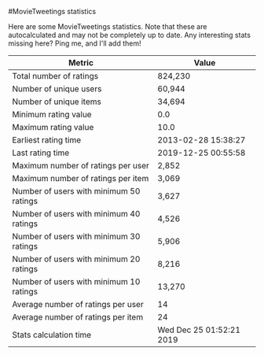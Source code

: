 #MovieTweetings statistics

Here are some MovieTweetings statistics. Note that these are autocalculated and may not be completely up to date. Any interesting stats missing here? Ping me, and I'll add them!

Metric | Value
--- | ---
Total number of ratings                 | 824,230
Number of unique users                  | 60,944
Number of unique items                  | 34,694
Minimum rating value                    | 0.0
Maximum rating value                    | 10.0
Earliest rating time                    | 2013-02-28 15:38:27
Last rating time                        | 2019-12-25 00:55:58
Maximum number of ratings per user      | 2,852
Maximum number of ratings per item      | 3,069
Number of users with minimum 50 ratings | 3,627
Number of users with minimum 40 ratings | 4,526
Number of users with minimum 30 ratings | 5,906
Number of users with minimum 20 ratings | 8,216
Number of users with minimum 10 ratings | 13,270
Average number of ratings per user      | 14
Average number of ratings per item      | 24
Stats calculation time                  | Wed Dec 25 01:52:21 2019

